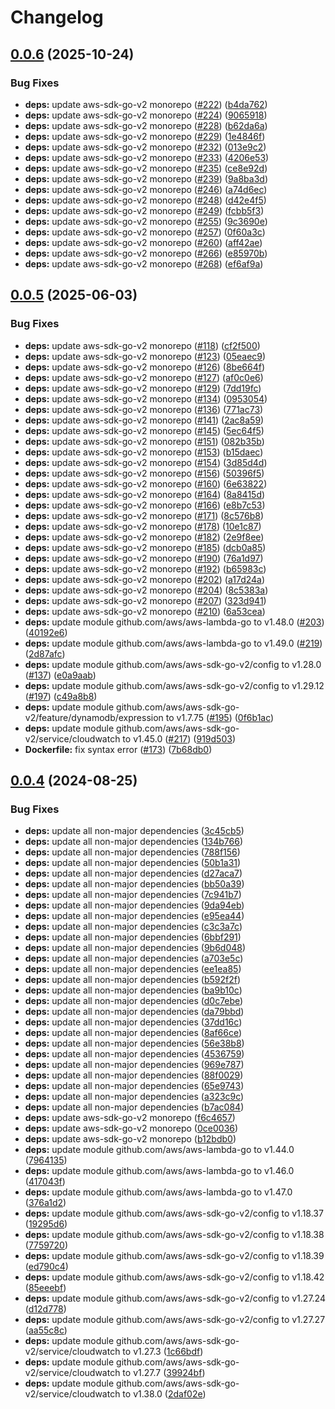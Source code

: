 # Changelog

## [0.0.6](https://github.com/nabeken/cloudwatchdoggo/compare/v0.0.5...v0.0.6) (2025-10-24)


### Bug Fixes

* **deps:** update aws-sdk-go-v2 monorepo ([#222](https://github.com/nabeken/cloudwatchdoggo/issues/222)) ([b4da762](https://github.com/nabeken/cloudwatchdoggo/commit/b4da7623d3763b8ffa76dc84f8588aec588e2315))
* **deps:** update aws-sdk-go-v2 monorepo ([#224](https://github.com/nabeken/cloudwatchdoggo/issues/224)) ([9065918](https://github.com/nabeken/cloudwatchdoggo/commit/90659187d71ff21d657939d6aa60156dbe204eef))
* **deps:** update aws-sdk-go-v2 monorepo ([#228](https://github.com/nabeken/cloudwatchdoggo/issues/228)) ([b62da6a](https://github.com/nabeken/cloudwatchdoggo/commit/b62da6af7310870d7da423f8251d3ac485d7899d))
* **deps:** update aws-sdk-go-v2 monorepo ([#229](https://github.com/nabeken/cloudwatchdoggo/issues/229)) ([1e4846f](https://github.com/nabeken/cloudwatchdoggo/commit/1e4846f46fcea202349cf4372a91a534dfd0c2f7))
* **deps:** update aws-sdk-go-v2 monorepo ([#232](https://github.com/nabeken/cloudwatchdoggo/issues/232)) ([013e9c2](https://github.com/nabeken/cloudwatchdoggo/commit/013e9c26e639e44bfc6c34bbfbb4f273207b7ad6))
* **deps:** update aws-sdk-go-v2 monorepo ([#233](https://github.com/nabeken/cloudwatchdoggo/issues/233)) ([4206e53](https://github.com/nabeken/cloudwatchdoggo/commit/4206e531830b423d1af10564515275af85fddd97))
* **deps:** update aws-sdk-go-v2 monorepo ([#235](https://github.com/nabeken/cloudwatchdoggo/issues/235)) ([ce8e92d](https://github.com/nabeken/cloudwatchdoggo/commit/ce8e92d15f380ef6addf82933765d097048ff213))
* **deps:** update aws-sdk-go-v2 monorepo ([#239](https://github.com/nabeken/cloudwatchdoggo/issues/239)) ([9a8ba3d](https://github.com/nabeken/cloudwatchdoggo/commit/9a8ba3d9b46fa1642b61d3758fd3c462327e2a5c))
* **deps:** update aws-sdk-go-v2 monorepo ([#246](https://github.com/nabeken/cloudwatchdoggo/issues/246)) ([a74d6ec](https://github.com/nabeken/cloudwatchdoggo/commit/a74d6ecf41e453f66cf3debb258a8b10c53e3f7a))
* **deps:** update aws-sdk-go-v2 monorepo ([#248](https://github.com/nabeken/cloudwatchdoggo/issues/248)) ([d42e4f5](https://github.com/nabeken/cloudwatchdoggo/commit/d42e4f5706b658f3a408eaa58065124878f45f0a))
* **deps:** update aws-sdk-go-v2 monorepo ([#249](https://github.com/nabeken/cloudwatchdoggo/issues/249)) ([fcbb5f3](https://github.com/nabeken/cloudwatchdoggo/commit/fcbb5f389c0a91986603400c7d909e8b49e58ed3))
* **deps:** update aws-sdk-go-v2 monorepo ([#255](https://github.com/nabeken/cloudwatchdoggo/issues/255)) ([9c3690e](https://github.com/nabeken/cloudwatchdoggo/commit/9c3690ee94528e6a0333ec23ad647a4a615fb2fa))
* **deps:** update aws-sdk-go-v2 monorepo ([#257](https://github.com/nabeken/cloudwatchdoggo/issues/257)) ([0f60a3c](https://github.com/nabeken/cloudwatchdoggo/commit/0f60a3c5c7631803311995f4c7ee9ea1e884e0f7))
* **deps:** update aws-sdk-go-v2 monorepo ([#260](https://github.com/nabeken/cloudwatchdoggo/issues/260)) ([aff42ae](https://github.com/nabeken/cloudwatchdoggo/commit/aff42ae9513fb451cef542732b7b8fc20faa780a))
* **deps:** update aws-sdk-go-v2 monorepo ([#266](https://github.com/nabeken/cloudwatchdoggo/issues/266)) ([e85970b](https://github.com/nabeken/cloudwatchdoggo/commit/e85970b001ee698459a4c13d8c1aa15072bcbe3d))
* **deps:** update aws-sdk-go-v2 monorepo ([#268](https://github.com/nabeken/cloudwatchdoggo/issues/268)) ([ef6af9a](https://github.com/nabeken/cloudwatchdoggo/commit/ef6af9a2e051c5119b10dc8b0254f223b71fff64))

## [0.0.5](https://github.com/nabeken/cloudwatchdoggo/compare/v0.0.4...v0.0.5) (2025-06-03)


### Bug Fixes

* **deps:** update aws-sdk-go-v2 monorepo ([#118](https://github.com/nabeken/cloudwatchdoggo/issues/118)) ([cf2f500](https://github.com/nabeken/cloudwatchdoggo/commit/cf2f50065345f94ccedfc2c872e19c76bef3cf26))
* **deps:** update aws-sdk-go-v2 monorepo ([#123](https://github.com/nabeken/cloudwatchdoggo/issues/123)) ([05eaec9](https://github.com/nabeken/cloudwatchdoggo/commit/05eaec9921fe4615acb6c87b54af3dd6b99ce00d))
* **deps:** update aws-sdk-go-v2 monorepo ([#126](https://github.com/nabeken/cloudwatchdoggo/issues/126)) ([8be664f](https://github.com/nabeken/cloudwatchdoggo/commit/8be664f6a16eed0c9b8b32364526d5709e2c0ce8))
* **deps:** update aws-sdk-go-v2 monorepo ([#127](https://github.com/nabeken/cloudwatchdoggo/issues/127)) ([af0c0e6](https://github.com/nabeken/cloudwatchdoggo/commit/af0c0e6bb82b95da19b2a2128c413bd90440c4ff))
* **deps:** update aws-sdk-go-v2 monorepo ([#129](https://github.com/nabeken/cloudwatchdoggo/issues/129)) ([7dd19fc](https://github.com/nabeken/cloudwatchdoggo/commit/7dd19fc85eb697301a62cdd046a0e9501977369c))
* **deps:** update aws-sdk-go-v2 monorepo ([#134](https://github.com/nabeken/cloudwatchdoggo/issues/134)) ([0953054](https://github.com/nabeken/cloudwatchdoggo/commit/095305487f88075354f6f699ec0ebd5a1e923a1a))
* **deps:** update aws-sdk-go-v2 monorepo ([#136](https://github.com/nabeken/cloudwatchdoggo/issues/136)) ([771ac73](https://github.com/nabeken/cloudwatchdoggo/commit/771ac732fc64f46de20808961980ecfe9a09aba9))
* **deps:** update aws-sdk-go-v2 monorepo ([#141](https://github.com/nabeken/cloudwatchdoggo/issues/141)) ([2ac8a59](https://github.com/nabeken/cloudwatchdoggo/commit/2ac8a59fb3b560ada4ea7793b5cfc501e0fe0532))
* **deps:** update aws-sdk-go-v2 monorepo ([#145](https://github.com/nabeken/cloudwatchdoggo/issues/145)) ([5ec64f5](https://github.com/nabeken/cloudwatchdoggo/commit/5ec64f5082fc3ad1f75c6fa81ef36dbda4698d29))
* **deps:** update aws-sdk-go-v2 monorepo ([#151](https://github.com/nabeken/cloudwatchdoggo/issues/151)) ([082b35b](https://github.com/nabeken/cloudwatchdoggo/commit/082b35b06b2685d80436802ba15b3826cbf2695a))
* **deps:** update aws-sdk-go-v2 monorepo ([#153](https://github.com/nabeken/cloudwatchdoggo/issues/153)) ([b15daec](https://github.com/nabeken/cloudwatchdoggo/commit/b15daec4250a7f84ae42f0a2c4cb0dc1e2bfea70))
* **deps:** update aws-sdk-go-v2 monorepo ([#154](https://github.com/nabeken/cloudwatchdoggo/issues/154)) ([3d85d4d](https://github.com/nabeken/cloudwatchdoggo/commit/3d85d4d9b23dd4682cff16d260dcba21b2ccc058))
* **deps:** update aws-sdk-go-v2 monorepo ([#156](https://github.com/nabeken/cloudwatchdoggo/issues/156)) ([50396f5](https://github.com/nabeken/cloudwatchdoggo/commit/50396f558a222ccf837abf548f5edd0736c22cff))
* **deps:** update aws-sdk-go-v2 monorepo ([#160](https://github.com/nabeken/cloudwatchdoggo/issues/160)) ([6e63822](https://github.com/nabeken/cloudwatchdoggo/commit/6e638223bd9cfd977c3069661732a32ba7bc8b63))
* **deps:** update aws-sdk-go-v2 monorepo ([#164](https://github.com/nabeken/cloudwatchdoggo/issues/164)) ([8a8415d](https://github.com/nabeken/cloudwatchdoggo/commit/8a8415dfb1fbd4bea3585999f9923e93a38f78d9))
* **deps:** update aws-sdk-go-v2 monorepo ([#166](https://github.com/nabeken/cloudwatchdoggo/issues/166)) ([e8b7c53](https://github.com/nabeken/cloudwatchdoggo/commit/e8b7c5360ea8130e7bd1b198845a6479b0179753))
* **deps:** update aws-sdk-go-v2 monorepo ([#171](https://github.com/nabeken/cloudwatchdoggo/issues/171)) ([8c576b8](https://github.com/nabeken/cloudwatchdoggo/commit/8c576b8909fec2e29c8cee63933849d01ec90223))
* **deps:** update aws-sdk-go-v2 monorepo ([#178](https://github.com/nabeken/cloudwatchdoggo/issues/178)) ([10e1c87](https://github.com/nabeken/cloudwatchdoggo/commit/10e1c876215f7e3eab166f570dd9e2b12c5c33eb))
* **deps:** update aws-sdk-go-v2 monorepo ([#182](https://github.com/nabeken/cloudwatchdoggo/issues/182)) ([2e9f8ee](https://github.com/nabeken/cloudwatchdoggo/commit/2e9f8eecca2e0521c6719df8f058c7184fc20771))
* **deps:** update aws-sdk-go-v2 monorepo ([#185](https://github.com/nabeken/cloudwatchdoggo/issues/185)) ([dcb0a85](https://github.com/nabeken/cloudwatchdoggo/commit/dcb0a856e8a22582ad2b6ca0199d3d0ba0d61bdd))
* **deps:** update aws-sdk-go-v2 monorepo ([#190](https://github.com/nabeken/cloudwatchdoggo/issues/190)) ([76a1d97](https://github.com/nabeken/cloudwatchdoggo/commit/76a1d97b1cee651ed0ae261130ca1841079dfd69))
* **deps:** update aws-sdk-go-v2 monorepo ([#192](https://github.com/nabeken/cloudwatchdoggo/issues/192)) ([b65983c](https://github.com/nabeken/cloudwatchdoggo/commit/b65983c2b409dab3a2c138f1b88c8ce64b8ea730))
* **deps:** update aws-sdk-go-v2 monorepo ([#202](https://github.com/nabeken/cloudwatchdoggo/issues/202)) ([a17d24a](https://github.com/nabeken/cloudwatchdoggo/commit/a17d24a1fa9cb82075d199d8f7bb717e0f1fea29))
* **deps:** update aws-sdk-go-v2 monorepo ([#204](https://github.com/nabeken/cloudwatchdoggo/issues/204)) ([8c5383a](https://github.com/nabeken/cloudwatchdoggo/commit/8c5383a13cf131ae3673f458df44526681ce7273))
* **deps:** update aws-sdk-go-v2 monorepo ([#207](https://github.com/nabeken/cloudwatchdoggo/issues/207)) ([323d941](https://github.com/nabeken/cloudwatchdoggo/commit/323d941273095534d23c7b683bd58aeb63691dcd))
* **deps:** update aws-sdk-go-v2 monorepo ([#210](https://github.com/nabeken/cloudwatchdoggo/issues/210)) ([6a53cea](https://github.com/nabeken/cloudwatchdoggo/commit/6a53cea47bd61ac977e8183697235ee3321f7a89))
* **deps:** update module github.com/aws/aws-lambda-go to v1.48.0 ([#203](https://github.com/nabeken/cloudwatchdoggo/issues/203)) ([40192e6](https://github.com/nabeken/cloudwatchdoggo/commit/40192e6ace60b9158978459a0b13c12808345dda))
* **deps:** update module github.com/aws/aws-lambda-go to v1.49.0 ([#219](https://github.com/nabeken/cloudwatchdoggo/issues/219)) ([2d87afc](https://github.com/nabeken/cloudwatchdoggo/commit/2d87afc41628687ef30923062f945648b00036e0))
* **deps:** update module github.com/aws/aws-sdk-go-v2/config to v1.28.0 ([#137](https://github.com/nabeken/cloudwatchdoggo/issues/137)) ([e0a9aab](https://github.com/nabeken/cloudwatchdoggo/commit/e0a9aab9d670063dc695401f062381ddde5413b1))
* **deps:** update module github.com/aws/aws-sdk-go-v2/config to v1.29.12 ([#197](https://github.com/nabeken/cloudwatchdoggo/issues/197)) ([c49a8b8](https://github.com/nabeken/cloudwatchdoggo/commit/c49a8b8583115a4b5f8492602661b9ec069834ee))
* **deps:** update module github.com/aws/aws-sdk-go-v2/feature/dynamodb/expression to v1.7.75 ([#195](https://github.com/nabeken/cloudwatchdoggo/issues/195)) ([0f6b1ac](https://github.com/nabeken/cloudwatchdoggo/commit/0f6b1ace03f4daa9c74e2e8a29db44e29f778819))
* **deps:** update module github.com/aws/aws-sdk-go-v2/service/cloudwatch to v1.45.0 ([#217](https://github.com/nabeken/cloudwatchdoggo/issues/217)) ([919d503](https://github.com/nabeken/cloudwatchdoggo/commit/919d503a4667aeea3b2814d3e0dce40e8f1fd6ec))
* **Dockerfile:** fix syntax error ([#173](https://github.com/nabeken/cloudwatchdoggo/issues/173)) ([7b68db0](https://github.com/nabeken/cloudwatchdoggo/commit/7b68db0738ed9eaa850ffd957ded36e78a4fb8bd))

## [0.0.4](https://github.com/nabeken/cloudwatchdoggo/compare/v0.0.3...v0.0.4) (2024-08-25)


### Bug Fixes

* **deps:** update all non-major dependencies ([3c45cb5](https://github.com/nabeken/cloudwatchdoggo/commit/3c45cb55078326904b8f0cf1843c594e2d5f3a12))
* **deps:** update all non-major dependencies ([134b766](https://github.com/nabeken/cloudwatchdoggo/commit/134b7667cc0afca49b0c2fb00b4eacca878122cf))
* **deps:** update all non-major dependencies ([788f156](https://github.com/nabeken/cloudwatchdoggo/commit/788f156f20054ccccc3d584eb62120d2141c5ecd))
* **deps:** update all non-major dependencies ([50b1a31](https://github.com/nabeken/cloudwatchdoggo/commit/50b1a31eec80bd041ffe019cb1a5f4a2fa2965d7))
* **deps:** update all non-major dependencies ([d27aca7](https://github.com/nabeken/cloudwatchdoggo/commit/d27aca7a9661bdcf57e853741b5b43c6afa8cd63))
* **deps:** update all non-major dependencies ([bb50a39](https://github.com/nabeken/cloudwatchdoggo/commit/bb50a391e7ccebb2046f53d9e04b9d5ab70187d2))
* **deps:** update all non-major dependencies ([7c941b7](https://github.com/nabeken/cloudwatchdoggo/commit/7c941b762c655fd7600a478b64b3a1d7c227f5ce))
* **deps:** update all non-major dependencies ([9da94eb](https://github.com/nabeken/cloudwatchdoggo/commit/9da94ebaf7ca69b3948a0d066a35a923a440850f))
* **deps:** update all non-major dependencies ([e95ea44](https://github.com/nabeken/cloudwatchdoggo/commit/e95ea4489488b547bc2966cbe373f2566f45be5e))
* **deps:** update all non-major dependencies ([c3c3a7c](https://github.com/nabeken/cloudwatchdoggo/commit/c3c3a7c9427a4f33f3e33748766a4f95437ccbf2))
* **deps:** update all non-major dependencies ([6bbf291](https://github.com/nabeken/cloudwatchdoggo/commit/6bbf291322c8998ac70c3192dc1567f7c4f22f32))
* **deps:** update all non-major dependencies ([9b6d048](https://github.com/nabeken/cloudwatchdoggo/commit/9b6d0487b9329e1f7fb2c14b5029db93488025e8))
* **deps:** update all non-major dependencies ([a703e5c](https://github.com/nabeken/cloudwatchdoggo/commit/a703e5c41dd374a7992bae5cf9fccac510e4dd5c))
* **deps:** update all non-major dependencies ([ee1ea85](https://github.com/nabeken/cloudwatchdoggo/commit/ee1ea85bb1dd718a839a52c504da285e7def8330))
* **deps:** update all non-major dependencies ([b592f2f](https://github.com/nabeken/cloudwatchdoggo/commit/b592f2fe8efc9fe27c40daa4f13f9fdbc491a443))
* **deps:** update all non-major dependencies ([ba9b10c](https://github.com/nabeken/cloudwatchdoggo/commit/ba9b10c7a6a868739ea8dfc00b15e0d2dec711bd))
* **deps:** update all non-major dependencies ([d0c7ebe](https://github.com/nabeken/cloudwatchdoggo/commit/d0c7ebef6496dd8d04111df244f81fde8c745815))
* **deps:** update all non-major dependencies ([da79bbd](https://github.com/nabeken/cloudwatchdoggo/commit/da79bbd3d133a09766a91dd68c80b2e66e0efabe))
* **deps:** update all non-major dependencies ([37dd16c](https://github.com/nabeken/cloudwatchdoggo/commit/37dd16c490b1283e3e479a18499ba268cec21e79))
* **deps:** update all non-major dependencies ([8af66ce](https://github.com/nabeken/cloudwatchdoggo/commit/8af66ce866a5eeb4f64cb3f77ceea7d934d9eacb))
* **deps:** update all non-major dependencies ([56e38b8](https://github.com/nabeken/cloudwatchdoggo/commit/56e38b854ff751ff74722c0a237eaab0c2bd954e))
* **deps:** update all non-major dependencies ([4536759](https://github.com/nabeken/cloudwatchdoggo/commit/4536759284c387db975fbdd0aed22a5c332fdc6a))
* **deps:** update all non-major dependencies ([969e787](https://github.com/nabeken/cloudwatchdoggo/commit/969e7877aafbc7e2ed1bedb7342f510ccb96d282))
* **deps:** update all non-major dependencies ([88f0029](https://github.com/nabeken/cloudwatchdoggo/commit/88f00292e0a5d35b4a2422448ccd119a8cc38f96))
* **deps:** update all non-major dependencies ([65e9743](https://github.com/nabeken/cloudwatchdoggo/commit/65e974360498c46cd4a94450e0dd0db005f118d0))
* **deps:** update all non-major dependencies ([a323c9c](https://github.com/nabeken/cloudwatchdoggo/commit/a323c9c690fd0c87209cd257759ce23d66636f6e))
* **deps:** update all non-major dependencies ([b7ac084](https://github.com/nabeken/cloudwatchdoggo/commit/b7ac084ea62ab0bd82948a6fb6eb3580350b3101))
* **deps:** update aws-sdk-go-v2 monorepo ([f6c4657](https://github.com/nabeken/cloudwatchdoggo/commit/f6c465721d83d6ab2f96482979623be41693e027))
* **deps:** update aws-sdk-go-v2 monorepo ([0ce0036](https://github.com/nabeken/cloudwatchdoggo/commit/0ce0036cf023458cc592cca3acde59c7c2236aff))
* **deps:** update aws-sdk-go-v2 monorepo ([b12bdb0](https://github.com/nabeken/cloudwatchdoggo/commit/b12bdb04b70d5c7b84e9de5cd7115a7d045205bd))
* **deps:** update module github.com/aws/aws-lambda-go to v1.44.0 ([7964135](https://github.com/nabeken/cloudwatchdoggo/commit/79641359d349ec024228e437b33c1bd079b1e474))
* **deps:** update module github.com/aws/aws-lambda-go to v1.46.0 ([417043f](https://github.com/nabeken/cloudwatchdoggo/commit/417043f50b34f507fbbf6e1980cf3f0941cfb170))
* **deps:** update module github.com/aws/aws-lambda-go to v1.47.0 ([376a1d2](https://github.com/nabeken/cloudwatchdoggo/commit/376a1d2b26107636673cdcb0fffa92ad24a71b43))
* **deps:** update module github.com/aws/aws-sdk-go-v2/config to v1.18.37 ([19295d6](https://github.com/nabeken/cloudwatchdoggo/commit/19295d6918c18625cc527e93e20d44aa1ca97280))
* **deps:** update module github.com/aws/aws-sdk-go-v2/config to v1.18.38 ([7759720](https://github.com/nabeken/cloudwatchdoggo/commit/775972095b8cc207d8efd8c56131729c0333a446))
* **deps:** update module github.com/aws/aws-sdk-go-v2/config to v1.18.39 ([ed790c4](https://github.com/nabeken/cloudwatchdoggo/commit/ed790c4d9997530af08224530e403ec602bb09c4))
* **deps:** update module github.com/aws/aws-sdk-go-v2/config to v1.18.42 ([85eeebf](https://github.com/nabeken/cloudwatchdoggo/commit/85eeebfed84064bed7ecf1c47e5d4f59c7c6caf8))
* **deps:** update module github.com/aws/aws-sdk-go-v2/config to v1.27.24 ([d12d778](https://github.com/nabeken/cloudwatchdoggo/commit/d12d7784ec4d1d34750cd43ebf6571d7b7dc64f6))
* **deps:** update module github.com/aws/aws-sdk-go-v2/config to v1.27.27 ([aa55c8c](https://github.com/nabeken/cloudwatchdoggo/commit/aa55c8cd41fa498eddf79870b2460e79075beb54))
* **deps:** update module github.com/aws/aws-sdk-go-v2/service/cloudwatch to v1.27.3 ([1c66bdf](https://github.com/nabeken/cloudwatchdoggo/commit/1c66bdf0b5cab18ec64800f79a17018620e2c4ce))
* **deps:** update module github.com/aws/aws-sdk-go-v2/service/cloudwatch to v1.27.7 ([39924bf](https://github.com/nabeken/cloudwatchdoggo/commit/39924bf96779e3c468035fd2fef57d2c54c5bcae))
* **deps:** update module github.com/aws/aws-sdk-go-v2/service/cloudwatch to v1.38.0 ([2daf02e](https://github.com/nabeken/cloudwatchdoggo/commit/2daf02e6b7b3607e3fdaf0dea35e191b14d6883f))
